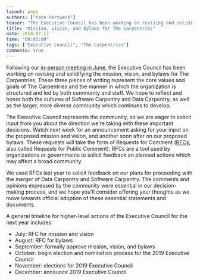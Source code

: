 ```yaml
---
layout: page
authors: ["Kate Hertweck"]
teaser: "The Executive Council has been working on revising and solidifying the mission, vision, and bylaws for The Carpentries"
title: "Mission, vision, and bylaws for The Carpentries"
date: 2018-07-17
time: "09:00:00"
tags: ["Executive Council", "The Carpentries"]
comments: true
---
```


Following our [in-person meeting in June](https://carpentries.org/blog/2018/06/executive-council-meeting-report/), 
the Executive Council has been working on revising and solidifying the mission, vision, and bylaws for The Carpentries. 
These three pieces of writing represent the core values and goals of The Carpentries and the 
manner in which the organization is structured and led by both community and staff. 
We hope to reflect and honor both the cultures of Software Carpentry and Data Carpentry, as well as the larger, 
more diverse community which continues to develop. 

The Executive Council represents the community, so we are eager to solicit input from you about the direction we're taking with these important decisions. Watch next week for an announcement asking for your input on the proposed 
mission and vision, and another soon after on our proposed bylaws. These requests will take the form of 
Requests for Comment ([RFCs](https://participedia.net/en/methods/notice-and-request-public-comment), 
also called Requests for Public Comment). RFCs are a tool used by organizations or governments to solicit 
feedback on planned actions which may affect a broad community. 

We used RFCs last year to solicit feedback on our plans for proceeding with the merger of Data Carpentry and 
Software Carpentry. The comments and opinions expressed by the community were essential in our decision-making process, 
and we hope you'll consider offering your thoughts as we move towards official adoption of these essential 
statements and documents.

A general timeline for higher-level actions of the Executive Council for the next year includes:
* July: RFC for mission and vision
* August: RFC for bylaws
* September: formally approve mission, vision, and bylaws
* October: begin election and nomination process for the 2019 Executive Council
* November: elections for 2019 Executive Council
* December: announce 2019 Executive Council

